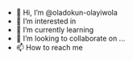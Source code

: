 - 👋 Hi, I’m @oladokun-olayiwola
- 👀 I’m interested in 
- 🌱 I’m currently learning
- 💞️ I’m looking to collaborate on ...
- 📫 How to reach me 

<!---
oladokun-olayiwola/oladokun-olayiwola is a ✨ special ✨ repository because its `README.md` (this file) appears on your GitHub profile.
You can click the Preview link to take a look at your changes.
--->
